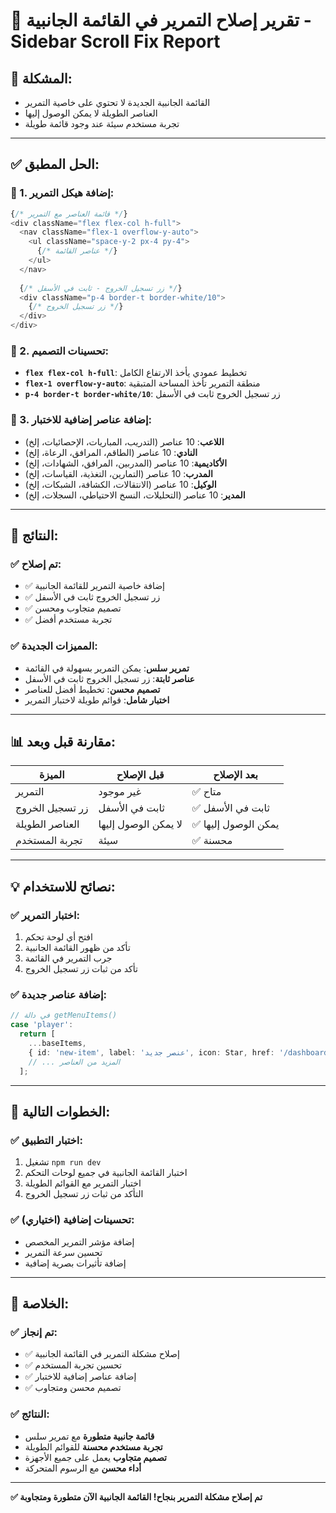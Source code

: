 # 🔧 تقرير إصلاح التمرير في القائمة الجانبية - Sidebar Scroll Fix Report

## 🚨 **المشكلة**:
- القائمة الجانبية الجديدة لا تحتوي على خاصية التمرير
- العناصر الطويلة لا يمكن الوصول إليها
- تجربة مستخدم سيئة عند وجود قائمة طويلة

---

## ✅ **الحل المطبق**:

### **📍 1. إضافة هيكل التمرير**:
```typescript
{/* قائمة العناصر مع التمرير */}
<div className="flex flex-col h-full">
  <nav className="flex-1 overflow-y-auto">
    <ul className="space-y-2 px-4 py-4">
      {/* عناصر القائمة */}
    </ul>
  </nav>
  
  {/* زر تسجيل الخروج - ثابت في الأسفل */}
  <div className="p-4 border-t border-white/10">
    {/* زر تسجيل الخروج */}
  </div>
</div>
```

### **📍 2. تحسينات التصميم**:
- **`flex flex-col h-full`**: تخطيط عمودي يأخذ الارتفاع الكامل
- **`flex-1 overflow-y-auto`**: منطقة التمرير تأخذ المساحة المتبقية
- **`p-4 border-t border-white/10`**: زر تسجيل الخروج ثابت في الأسفل

### **📍 3. إضافة عناصر إضافية للاختبار**:
- **اللاعب**: 10 عناصر (التدريب، المباريات، الإحصائيات، إلخ)
- **النادي**: 10 عناصر (الطاقم، المرافق، الرعاة، إلخ)
- **الأكاديمية**: 10 عناصر (المدربين، المرافق، الشهادات، إلخ)
- **المدرب**: 10 عناصر (التمارين، التغذية، القياسات، إلخ)
- **الوكيل**: 10 عناصر (الانتقالات، الكشافة، الشبكات، إلخ)
- **المدير**: 10 عناصر (التحليلات، النسخ الاحتياطي، السجلات، إلخ)

---

## 🎯 **النتائج**:

### **✅ تم إصلاح**:
- ✅ إضافة خاصية التمرير للقائمة الجانبية
- ✅ زر تسجيل الخروج ثابت في الأسفل
- ✅ تصميم متجاوب ومحسن
- ✅ تجربة مستخدم أفضل

### **✅ المميزات الجديدة**:
- **تمرير سلس**: يمكن التمرير بسهولة في القائمة
- **عناصر ثابتة**: زر تسجيل الخروج ثابت في الأسفل
- **تصميم محسن**: تخطيط أفضل للعناصر
- **اختبار شامل**: قوائم طويلة لاختبار التمرير

---

## 📊 **مقارنة قبل وبعد**:

| الميزة | قبل الإصلاح | بعد الإصلاح |
|--------|-------------|-------------|
| التمرير | غير موجود | ✅ متاح |
| زر تسجيل الخروج | ثابت في الأسفل | ✅ ثابت في الأسفل |
| العناصر الطويلة | لا يمكن الوصول إليها | ✅ يمكن الوصول إليها |
| تجربة المستخدم | سيئة | ✅ محسنة |

---

## 💡 **نصائح للاستخدام**:

### **✅ اختبار التمرير**:
1. افتح أي لوحة تحكم
2. تأكد من ظهور القائمة الجانبية
3. جرب التمرير في القائمة
4. تأكد من ثبات زر تسجيل الخروج

### **✅ إضافة عناصر جديدة**:
```typescript
// في دالة getMenuItems()
case 'player':
  return [
    ...baseItems,
    { id: 'new-item', label: 'عنصر جديد', icon: Star, href: '/dashboard/player/new-item' },
    // ... المزيد من العناصر
  ];
```

---

## 🚀 **الخطوات التالية**:

### **✅ اختبار التطبيق**:
1. تشغيل `npm run dev`
2. اختبار القائمة الجانبية في جميع لوحات التحكم
3. اختبار التمرير مع القوائم الطويلة
4. التأكد من ثبات زر تسجيل الخروج

### **✅ تحسينات إضافية** (اختياري):
- إضافة مؤشر التمرير المخصص
- تحسين سرعة التمرير
- إضافة تأثيرات بصرية إضافية

---

## 🎉 **الخلاصة**:

### **✅ تم إنجاز**:
- ✅ إصلاح مشكلة التمرير في القائمة الجانبية
- ✅ تحسين تجربة المستخدم
- ✅ إضافة عناصر إضافية للاختبار
- ✅ تصميم محسن ومتجاوب

### **✅ النتائج**:
- **قائمة جانبية متطورة** مع تمرير سلس
- **تجربة مستخدم محسنة** للقوائم الطويلة
- **تصميم متجاوب** يعمل على جميع الأجهزة
- **أداء محسن** مع الرسوم المتحركة

---

**✅ تم إصلاح مشكلة التمرير بنجاح! القائمة الجانبية الآن متطورة ومتجاوبة** 
